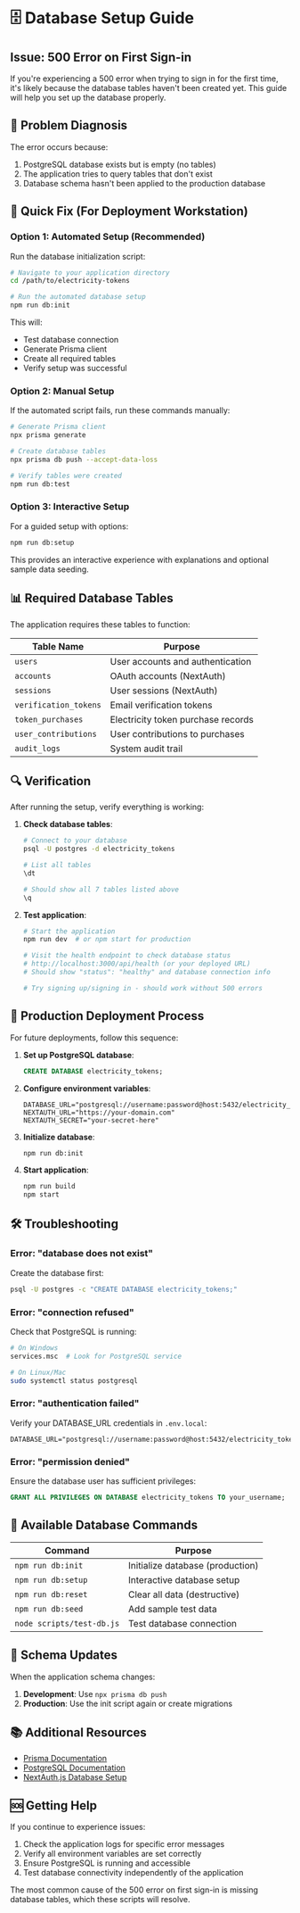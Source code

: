 # 🗄️ Database Setup Guide

## Issue: 500 Error on First Sign-in

If you're experiencing a 500 error when trying to sign in for the first time, it's likely because the database tables haven't been created yet. This guide will help you set up the database properly.

## 🚨 Problem Diagnosis

The error occurs because:
1. PostgreSQL database exists but is empty (no tables)
2. The application tries to query tables that don't exist
3. Database schema hasn't been applied to the production database

## 🔧 Quick Fix (For Deployment Workstation)

### Option 1: Automated Setup (Recommended)

Run the database initialization script:

```bash
# Navigate to your application directory
cd /path/to/electricity-tokens

# Run the automated database setup
npm run db:init
```

This will:
- Test database connection
- Generate Prisma client
- Create all required tables
- Verify setup was successful

### Option 2: Manual Setup

If the automated script fails, run these commands manually:

```bash
# Generate Prisma client
npx prisma generate

# Create database tables
npx prisma db push --accept-data-loss

# Verify tables were created
npm run db:test
```

### Option 3: Interactive Setup

For a guided setup with options:

```bash
npm run db:setup
```

This provides an interactive experience with explanations and optional sample data seeding.

## 📊 Required Database Tables

The application requires these tables to function:

| Table Name | Purpose |
|------------|---------|
| `users` | User accounts and authentication |
| `accounts` | OAuth accounts (NextAuth) |
| `sessions` | User sessions (NextAuth) |
| `verification_tokens` | Email verification tokens |
| `token_purchases` | Electricity token purchase records |
| `user_contributions` | User contributions to purchases |
| `audit_logs` | System audit trail |

## 🔍 Verification

After running the setup, verify everything is working:

1. **Check database tables**:
   ```bash
   # Connect to your database
   psql -U postgres -d electricity_tokens
   
   # List all tables
   \dt
   
   # Should show all 7 tables listed above
   \q
   ```

2. **Test application**:
   ```bash
   # Start the application
   npm run dev  # or npm start for production
   
   # Visit the health endpoint to check database status
   # http://localhost:3000/api/health (or your deployed URL)
   # Should show "status": "healthy" and database connection info
   
   # Try signing up/signing in - should work without 500 errors
   ```

## 🚀 Production Deployment Process

For future deployments, follow this sequence:

1. **Set up PostgreSQL database**:
   ```sql
   CREATE DATABASE electricity_tokens;
   ```

2. **Configure environment variables**:
   ```env
   DATABASE_URL="postgresql://username:password@host:5432/electricity_tokens"
   NEXTAUTH_URL="https://your-domain.com"
   NEXTAUTH_SECRET="your-secret-here"
   ```

3. **Initialize database**:
   ```bash
   npm run db:init
   ```

4. **Start application**:
   ```bash
   npm run build
   npm start
   ```

## 🛠 Troubleshooting

### Error: "database does not exist"

Create the database first:
```bash
psql -U postgres -c "CREATE DATABASE electricity_tokens;"
```

### Error: "connection refused"

Check that PostgreSQL is running:
```bash
# On Windows
services.msc  # Look for PostgreSQL service

# On Linux/Mac
sudo systemctl status postgresql
```

### Error: "authentication failed"

Verify your DATABASE_URL credentials in `.env.local`:
```env
DATABASE_URL="postgresql://username:password@host:5432/electricity_tokens"
```

### Error: "permission denied"

Ensure the database user has sufficient privileges:
```sql
GRANT ALL PRIVILEGES ON DATABASE electricity_tokens TO your_username;
```

## 📝 Available Database Commands

| Command | Purpose |
|---------|---------|
| `npm run db:init` | Initialize database (production) |
| `npm run db:setup` | Interactive database setup |
| `npm run db:reset` | Clear all data (destructive) |
| `npm run db:seed` | Add sample test data |
| `node scripts/test-db.js` | Test database connection |

## 🔄 Schema Updates

When the application schema changes:

1. **Development**: Use `npx prisma db push`
2. **Production**: Use the init script again or create migrations

## 📚 Additional Resources

- [Prisma Documentation](https://www.prisma.io/docs/)
- [PostgreSQL Documentation](https://www.postgresql.org/docs/)
- [NextAuth.js Database Setup](https://next-auth.js.org/adapters/prisma)

## 🆘 Getting Help

If you continue to experience issues:

1. Check the application logs for specific error messages
2. Verify all environment variables are set correctly
3. Ensure PostgreSQL is running and accessible
4. Test database connectivity independently of the application

The most common cause of the 500 error on first sign-in is missing database tables, which these scripts will resolve.
